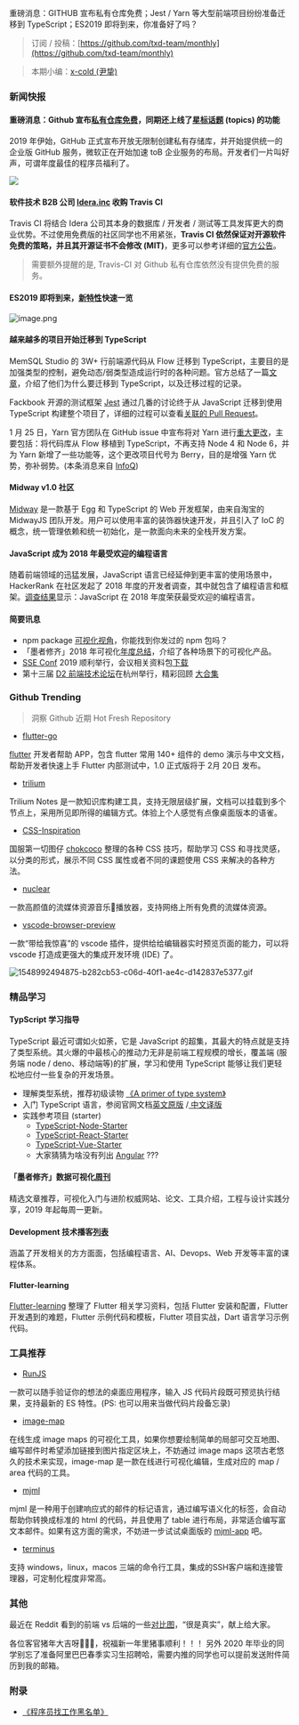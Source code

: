 重磅消息：GITHUB 宣布私有仓库免费；Jest / Yarn 等大型前端项目纷纷准备迁移到 TypeScript；ES2019 即将到来，你准备好了吗？

> 订阅 / 投稿：[https://github.com/txd-team/monthly](https://github.com/txd-team/monthly)

> 本期小编：[x-cold (尹挚)](https://github.com/x-cold)


### 新闻快报

#### 重磅消息：Github 宣布[私有仓库免费](https://github.com/pricing)，同期还上线了[星标话题](https://github.com/topics) (topics) 的功能

2019 年伊始，GitHub 正式宣布开放无限制创建私有存储库，并开始提供统一的企业版 GitHub 服务，微软正在开始加速 toB 企业服务的布局。开发者们一片叫好声，可谓年度最佳的程序员福利了。

![](https://cdn.nlark.com/yuque/0/2019/png/103147/1548992494868-94cd1a37-2454-40cd-90bb-7d90c3ad001a.png#align=left&display=inline&height=331&linkTarget=_blank&originHeight=1008&originWidth=1312&width=431#align=left&display=inline&height=573&linkTarget=_blank&originHeight=1008&originWidth=1312&width=746)

#### 软件技术 B2B 公司 [Idera.inc](https://www.idera.com/) 收购 Travis CI

Travis CI 将结合 Idera 公司其本身的数据库 / 开发者 / 测试等工具发挥更大的商业优势。不过使用免费版的社区同学也不用紧张，**Travis CI 依然保证对开源软件免费的策略，并且其开源证书不会修改 (MIT)**，更多可以参考详细的[官方公告](https://blog.travis-ci.com/2019-01-23-travis-ci-joins-idera-inc)。

> 需要额外提醒的是, Travis-CI 对 Github 私有仓库依然没有提供免费的服务。


#### ES2019 即将到来，[新特性](https://github.com/tc39/proposals/blob/master/finished-proposals.md)快速一览

![image.png](https://cdn.nlark.com/yuque/0/2019/png/103147/1548992506585-4f3bff27-7235-455e-9808-93e2aad54b1a.png#align=left&display=inline&height=752&linkTarget=_blank&name=image.png&originHeight=2339&originWidth=1080&size=747066&width=347#align=left&display=inline&height=1616&linkTarget=_blank&originHeight=2339&originWidth=1080&width=746)

#### 越来越多的项目开始迁移到 TypeScript

MemSQL Studio 的 3W+ 行前端源代码从 Flow 迁移到 TypeScript，主要目的是加强类型的控制，避免动态/弱类型造成运行时的各种问题。官方总结了一篇[文章](https://davidgom.es/porting-30k-lines-of-code-from-flow-to-typescript/)，介绍了他们为什么要迁移到 TypeScript，以及迁移过程的记录。

Fackbook 开源的测试框架 [Jest](https://github.com/facebook/jest) 通过几番的讨论终于从 JavaScript 迁移到使用 TypeScript 构建整个项目了，详细的过程可以查看[关联的 Pull Request](https://github.com/facebook/jest/pull/7554)。

1 月 25 日，Yarn 官方团队在 GitHub issue 中宣布将对 Yarn 进行[重大更改](https://github.com/yarnpkg/yarn)，主要包括：将代码库从 Flow 移植到 TypeScript，不再支持 Node 4 和 Node 6，并为 Yarn 新增了一些功能等，这个更改项目代号为 Berry，目的是增强 Yarn 优势，弥补弱势。(本条消息来自 [InfoQ](https://www.infoq.cn/article/eaRb-EzTimF4kfy4dsg7))

#### Midway v1.0 社区

[Midway](https://github.com/midwayjs/midway) 是一款基于 Egg 和 TypeScript 的 Web 开发框架，由来自淘宝的 MidwayJS 团队开发。用户可以使用丰富的装饰器快速开发，并且引入了 IoC 的概念，统一管理依赖和统一初始化，是一款面向未来的全栈开发方案。

#### JavaScript 成为 2018 年最受欢迎的编程语言

随着前端领域的迅猛发展，JavaScript 语言已经延伸到更丰富的使用场景中，HackerRank 在社区发起了 2018 年度的开发者调查，其中就包含了编程语言和框架。[调查结果](https://mp.weixin.qq.com/s/buLIpFVHkBb9tYReQyBZlA)显示：JavaScript 在 2018 年度荣获最受欢迎的编程语言。

#### 简要讯息

* npm package [可视化视角](https://anvaka.github.io/pm/#/galaxy/npm?cx=-1345&cy=-7006&cz=-6553&lx=0.6217&ly=-0.6459&lz=0.3098&lw=0.3168&ml=150&s=1.75&l=1&v=2018-11-02T00-00-00Z)，你能找到你发过的 npm 包吗？
* 「墨者修齐」2018 年可视化[年度总结](https://www.yuque.com/mo-college/weekly/ny35wg)，介绍了各种场景下的可视化产品。
* [SSE Conf](https://seeconf.antfin.com/) 2019 顺利举行，会议相关资料包[下载](https://www.yuque.com/seeconf/content/kbnzac)
* 第十三届 [D2 前端技术论坛](http://d2forum.alibaba-inc.com/)在杭州举行，精彩回顾 [大合集](https://www.yuque.com/d2forum/content/d213)

### Github Trending

> 洞察 Github 近期 Hot Fresh Repository


* [flutter-go](https://github.com/alibaba/flutter-go)

[flutter](https://github.com/flutter/flutter) 开发者帮助 APP，包含 flutter 常用 140+ 组件的 demo 演示与中文文档，帮助开发者快速上手 Flutter 内部测试中，1.0 正式版将于 2月 20日 发布。

* [trilium](https://github.com/zadam/trilium)

Trilium Notes 是一款知识库构建工具，支持无限层级扩展，文档可以挂载到多个节点上，采用所见即所得的编辑方式。体验上个人感觉有点像桌面版本的语雀。

* [CSS-Inspiration](https://github.com/chokcoco/CSS-Inspiration)

国服第一切图仔 [chokcoco](https://github.com/chokcoco) 整理的各种 CSS 技巧，帮助学习 CSS 和寻找灵感，以分类的形式，展示不同 CSS 属性或者不同的课题使用 CSS 来解决的各种方法。

* [nuclear](https://github.com/nukeop/nuclear)

一款高颜值的流媒体资源音乐🎵播放器，支持网络上所有免费的流媒体资源。

* [vscode-browser-preview](https://github.com/auchenberg/vscode-browser-preview)

一款“带给我惊喜”的 vscode 插件，提供给给编辑器实时预览页面的能力，可以将 vscode 打造成更强大的集成开发环境 (IDE) 了。

![1548992494875-b282cb53-c06d-40f1-ae4c-d142837e5377.gif](https://cdn.nlark.com/yuque/0/2019/gif/103147/1548992552938-9984fbf1-2e70-4da4-aee2-12b1a68d05d7.gif#align=left&display=inline&height=452&linkTarget=_blank&name=1548992494875-b282cb53-c06d-40f1-ae4c-d142837e5377.gif&originHeight=858&originWidth=1416&size=2200095&width=746#align=left&display=inline&height=452&linkTarget=_blank&originHeight=858&originWidth=1416&width=746)

### 精品学习

#### TypScript 学习指导

TypeScript 最近可谓如火如荼，它是 JavaScript 的超集，其最大的特点就是支持了类型系统。其火爆的中最核心的推动力无非是前端工程规模的增长，覆盖端 (服务端 node / deno、移动端等)的扩展，学习和使用 TypeScript 能够让我们更轻松地应付一些复杂的开发场景。

* 理解类型系统，推荐初级读物 [《A primer of type system》](https://www.cs.uaf.edu/users/chappell/public_html/class/2018_spr/cs331/docs/types_primer.html)
* 入门 TypeScript 语言，参阅官网文档[英文原版](http://www.typescriptlang.org/docs/handbook/typescript-in-5-minutes.html) /[ 中文译版](https://www.tslang.cn/docs/handbook/typescript-in-5-minutes.html)
* 实践参考项目 (starter)
  * [TypeScript-Node-Starter](https://github.com/Microsoft/TypeScript-Node-Starter)
  * [TypeScript-React-Starter](https://github.com/Microsoft/TypeScript-React-Starter)
  * [TypeScript-Vue-Starter](https://github.com/Microsoft/TypeScript-Vue-Starter)
  * 大家猜猜为啥没有列出 [Angular](https://angular.io/) ???

#### 「墨者修齐」数据可视化[周刊](https://www.yuque.com/mo-college/weekly)

精选文章推荐，可视化入门与进阶权威网站、论文、工具介绍，工程与设计实践分享，2019 年起每周一更新。

#### Development 技术播客[列表](https://github.com/rShetty/awesome-podcasts#web-development)

涵盖了开发相关的方方面面，包括编程语言、AI、Devops、Web 开发等丰富的课程体系。

#### Flutter-learning

[Flutter-learning](https://github.com/AweiLoveAndroid/Flutter-learning) 整理了 Flutter 相关学习资料，包括 Flutter 安装和配置，Flutter 开发遇到的难题，Flutter 示例代码和模板，Flutter 项目实战，Dart 语言学习示例代码。

### 工具推荐

* [RunJS](https://projects.lukehaas.me/runjs/)

一款可以随手验证你的想法的桌面应用程序，输入 JS 代码片段既可预览执行结果，支持最新的 ES 特性。(PS: 也可以用来当做代码片段备忘录)

* [image-map](https://www.image-map.net/)

在线生成 image maps 的可视化工具，如果你想要绘制简单的局部可交互地图、编写邮件时希望添加链接到图片指定区块上，不妨通过 image maps 这项古老悠久的技术来实现，image-map 是一款在线进行可视化编辑，生成对应的 map / area 代码的工具。

* [mjml](https://github.com/mjmlio/mjml)

mjml 是一种用于创建响应式的邮件的标记语言，通过编写语义化的标签，会自动帮助你转换成标准的 html 的代码，并且使用了 table 进行布局，非常适合编写富文本邮件。如果有这方面的需求，不妨进一步试试桌面版的 [mjml-app](http://mjmlio.github.io/mjml-app/) 吧。

* [terminus](https://github.com/Eugeny/terminus)

支持 windows，linux，macos 三端的命令行工具，集成的SSH客户端和连接管理器，可定制化程度非常高。

### 其他

最近在 Reddit 看到的前端 vs 后端的一些[对比图](https://github.com/txd-team/monthly/issues/24)，“很是真实”，献上给大家。

各位客官猪年大吉呀🌺🌺🌺，祝福新一年里猪事顺利！！！ 另外 2020 年毕业的同学别忘了准备阿里巴巴春季实习生招聘哈，需要内推的同学也可以提前发送附件简历到我的邮箱。

### 附录

* [《](https://github.com/shengxinjing/programmer-job-blacklist)[程序员找工作黑名单](https://github.com/shengxinjing/programmer-job-blacklist)[》](https://github.com/shengxinjing/programmer-job-blacklist)

